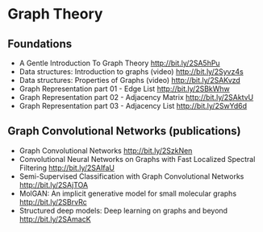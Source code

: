 # Graph Theory 

## Foundations
* A Gentle Introduction To Graph Theory http://bit.ly/2SA5hPu
* Data structures: Introduction to graphs (video) http://bit.ly/2Syvz4s
* Data structures: Properties of Graphs (video) http://bit.ly/2SAKvzd
* Graph Representation part 01 - Edge List http://bit.ly/2SBkWhw
* Graph Representation part 02 - Adjacency Matrix http://bit.ly/2SAktvU
* Graph Representation part 03 - Adjacency List http://bit.ly/2SwYd6d

## Graph Convolutional Networks (publications)
* Graph Convolutional Networks http://bit.ly/2SzkNen
* Convolutional Neural Networks on Graphs with Fast Localized Spectral Filtering http://bit.ly/2SAIfaU
* Semi-Supervised Classification with Graph Convolutional Networks http://bit.ly/2SAjTOA
* MolGAN: An implicit generative model for small molecular graphs http://bit.ly/2SBrvRc
* Structured deep models: Deep learning on graphs and beyond http://bit.ly/2SAmacK
